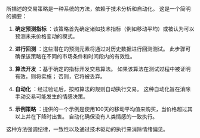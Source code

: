 所描述的交易策略是一种系统的方法，依赖于技术分析和自动化。 这是一个简明的摘要：

1. **确定预测指标** ：该策略首先确定诸如技术指标（例如移动平均）或被认为可以预测未来价格变动的模式。

2. **进行回测** ：这些潜在的预测元素将通过对历史数据进行回测测试。 此步骤可确保该策略在不同的市场条件和时间段内的有效性。

3. **算法开发** ：基于确定的指标开发交易算法。 如果该算法在测试过程中被证明有效，则将实施； 否则，它将被丢弃。

4. **自动化** ：经过验证后，按照算法的规则自动执行交易。 这种自动化旨在消除手动交易可能发生的情感决策。

5. **示例策略** ：提供的一个示例是使用100天的移动平均值来购买，当价格超过其以上并在下降时出售。 自动化确保没有人类情感的一致执行。

这种方法强调纪律，一致性以及通过技术驱动的执行来消除情绪偏见。